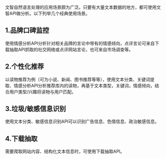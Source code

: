文智自然语言处理的应用场景颇为广泛。只要有大量文本数据的地方，都可使用文智API做分析。以下列举几个经典使用场景。
## 1.品牌口碑监控
使用情感分析API分析针对相关品牌的言论中带有的情感倾向，点评言论可来自下载抽取API抓取的社交网络或点评网站言论，也可来自市场调查等。
## 2.个性化推荐
以读物推荐为例（可为小说、新闻、图书推荐等等），使用文本分类、关键词提取、情感分析API分析推荐库内的读物，再基于文本类型，关键词，情感倾向，结合用户类型/兴趣将读物与用户匹配。
## 3.垃圾/敏感信息识别
使用文本分类、敏感信息识别API可以识别广告信息、色情信息、政治敏感信息。
## 4.下载抽取
需要爬取网站内容、结构化文本信息时，可使用下载抽取API。
